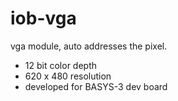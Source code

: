 # iob-vga

vga module, auto addresses the pixel.
- 12 bit color depth
- 620 x 480 resolution
- developed for BASYS-3 dev board
